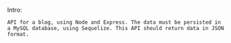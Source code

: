 Intro:

    API for a blog, using Node and Express. The data must be persisted in a MySQL database, using Sequelize. This API should return data in JSON format.
